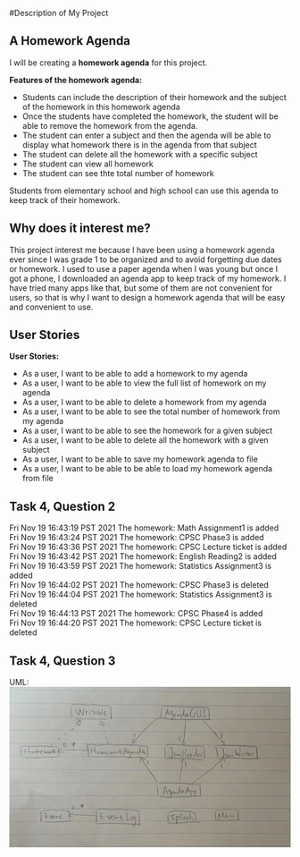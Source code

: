 #Description of My Project
## A Homework Agenda
I will be creating a **homework agenda** for this project.

**Features of the homework agenda:**
- Students can include 
  the description of their homework and the subject of the homework in this homework agenda
- Once the students have completed the homework, the student will be able to remove the homework from the agenda.
- The student can enter a subject and then the agenda will be able to display what homework there is in the agenda 
  from that subject
- The student can delete all the homework with a specific subject
- The student can view all homework
- The student can see thte total number of homework
  
Students from elementary school and high school can use this agenda to keep track of their homework.

## Why does it interest me?
This project interest me because I have 
been using a homework agenda ever since I was grade 1 to be organized and to avoid forgetting due dates or homework. I 
used to use a paper agenda when I was young but once I got a phone, I downloaded an agenda app to keep track of my 
homework. I have tried many apps like that, but some of them are not convenient for users, so that is why I want to 
design a homework agenda that will be easy and convenient to use.

## User Stories
**User Stories:**
- As a user, I want to be able to add a homework to my agenda
- As a user, I want to be able to view the full list of homework on my agenda
- As a user, I want to be able to delete a homework from my agenda
- As a user, I want to be able to see the total number of homework from my agenda
- As a user, I want to be able to see the homework for a given subject
- As a user, I want to be able to delete all the homework with a given subject
- As a user, I want to be able to save my homework agenda to file
- As a user, I want to be able to be able to load my homework agenda from file 

## Task 4, Question 2

Fri Nov 19 16:43:19 PST 2021
The homework: Math Assignment1 is added  
Fri Nov 19 16:43:24 PST 2021
The homework: CPSC Phase3 is added  
Fri Nov 19 16:43:36 PST 2021
The homework: CPSC  Lecture ticket is added  
Fri Nov 19 16:43:42 PST 2021
The homework: English Reading2 is added  
Fri Nov 19 16:43:59 PST 2021
The homework: Statistics Assignment3 is added  
Fri Nov 19 16:44:02 PST 2021
The homework: CPSC Phase3 is deleted  
Fri Nov 19 16:44:04 PST 2021
The homework: Statistics Assignment3 is deleted  
Fri Nov 19 16:44:13 PST 2021
The homework: CPSC Phase4 is added  
Fri Nov 19 16:44:20 PST 2021
The homework: CPSC  Lecture ticket is deleted 

## Task 4, Question 3
UML:
![UML](UML_Design_Diagram.jpg)
